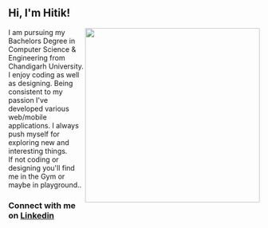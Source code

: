 ## Hi, I'm Hitik!

<img align='right' src="https://media.giphy.com/media/yU0vrGBTI6TKg/giphy.gif" width="350">

I am pursuing my Bachelors Degree in Computer Science & Engineering from Chandigarh University.<br>
I enjoy coding as well as designing.
Being consistent to my passion I've developed various web/mobile applications. I always push myself for exploring new and interesting things. <br>
If not coding or designing you'll find me in the Gym or maybe in playground.. <br>


<h3> Connect with me on <a href="https://www.linkedin.com/in/hitik-saini-042691193/">Linkedin</a> </h3>


